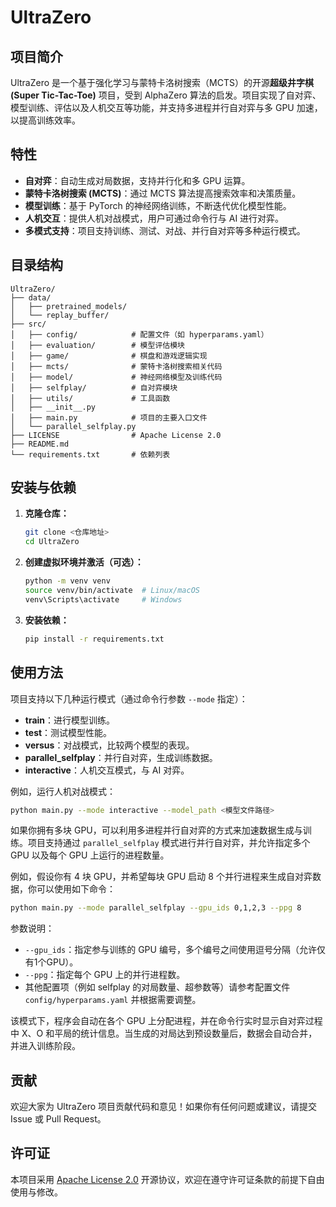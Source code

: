 # UltraZero

## 项目简介

UltraZero 是一个基于强化学习与蒙特卡洛树搜索（MCTS）的开源**超级井字棋 (Super Tic-Tac-Toe)** 项目，受到 AlphaZero 算法的启发。项目实现了自对弈、模型训练、评估以及人机交互等功能，并支持多进程并行自对弈与多 GPU 加速，以提高训练效率。

## 特性

- **自对弈**：自动生成对局数据，支持并行化和多 GPU 运算。
- **蒙特卡洛树搜索 (MCTS)**：通过 MCTS 算法提高搜索效率和决策质量。
- **模型训练**：基于 PyTorch 的神经网络训练，不断迭代优化模型性能。
- **人机交互**：提供人机对战模式，用户可通过命令行与 AI 进行对弈。
- **多模式支持**：项目支持训练、测试、对战、并行自对弈等多种运行模式。

## 目录结构

```
UltraZero/
├── data/
│   ├── pretrained_models/
│   └── replay_buffer/
├── src/
│   ├── config/            # 配置文件（如 hyperparams.yaml）
│   ├── evaluation/        # 模型评估模块
│   ├── game/              # 棋盘和游戏逻辑实现
│   ├── mcts/              # 蒙特卡洛树搜索相关代码
│   ├── model/             # 神经网络模型及训练代码
│   ├── selfplay/          # 自对弈模块
│   ├── utils/             # 工具函数
│   ├── __init__.py
│   ├── main.py            # 项目的主要入口文件
│   └── parallel_selfplay.py
├── LICENSE                # Apache License 2.0
├── README.md
└── requirements.txt       # 依赖列表
```

## 安装与依赖

1. **克隆仓库：**
   ```bash
   git clone <仓库地址>
   cd UltraZero
   ```

2. **创建虚拟环境并激活（可选）：**
   ```bash
   python -m venv venv
   source venv/bin/activate  # Linux/macOS
   venv\Scripts\activate     # Windows
   ```

3. **安装依赖：**
   ```bash
   pip install -r requirements.txt
   ```

## 使用方法

项目支持以下几种运行模式（通过命令行参数 `--mode` 指定）：

- **train**：进行模型训练。
- **test**：测试模型性能。
- **versus**：对战模式，比较两个模型的表现。
- **parallel_selfplay**：并行自对弈，生成训练数据。
- **interactive**：人机交互模式，与 AI 对弈。

例如，运行人机对战模式：
```bash
python main.py --mode interactive --model_path <模型文件路径>
```

如果你拥有多块 GPU，可以利用多进程并行自对弈的方式来加速数据生成与训练。项目支持通过 `parallel_selfplay` 模式进行并行自对弈，并允许指定多个 GPU 以及每个 GPU 上运行的进程数量。

例如，假设你有 4 块 GPU，并希望每块 GPU 启动 8 个并行进程来生成自对弈数据，你可以使用如下命令：

```bash
python main.py --mode parallel_selfplay --gpu_ids 0,1,2,3 --ppg 8
```

参数说明：  
- `--gpu_ids`：指定参与训练的 GPU 编号，多个编号之间使用逗号分隔（允许仅有1个GPU）。  
- `--ppg`：指定每个 GPU 上的并行进程数。  
- 其他配置项（例如 selfplay 的对局数量、超参数等）请参考配置文件 `config/hyperparams.yaml` 并根据需要调整。

该模式下，程序会自动在各个 GPU 上分配进程，并在命令行实时显示自对弈过程中 X、O 和平局的统计信息。当生成的对局达到预设数量后，数据会自动合并，并进入训练阶段。

## 贡献

欢迎大家为 UltraZero 项目贡献代码和意见！如果你有任何问题或建议，请提交 Issue 或 Pull Request。

## 许可证

本项目采用 [Apache License 2.0](LICENSE) 开源协议，欢迎在遵守许可证条款的前提下自由使用与修改。
